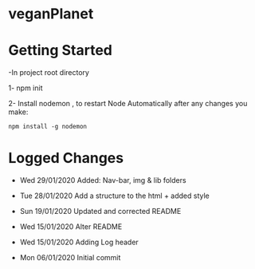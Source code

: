 # veganPlanet


# Getting Started

-In project root directory

 1- npm init

 2- Install nodemon , to restart Node Automatically after any changes you make:

    npm install -g nodemon


  
  
# Logged Changes

- Wed 29/01/2020
    Added:  Nav-bar, img & lib folders

- Tue 28/01/2020 Add a structure to the html + added style

- Sun 19/01/2020 Updated and corrected README

- Wed 15/01/2020 Alter README

- Wed 15/01/2020 Adding Log header

- Mon 06/01/2020 Initial commit



